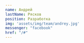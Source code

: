 ```yaml
---
name: Андрей
lastName: Рясков
position: Разработка
img: 'assets/img/team/andrey.jpg'
messenger: "facebook"
href: "/#"
---
```

